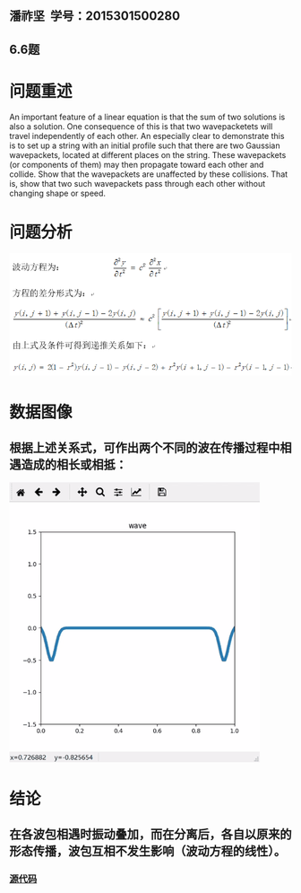 ## 潘祚坚  学号：2015301500280
## 6.6题
# 问题重述
An important feature of a linear equation is that the sum of two solutions is also a solution. One consequence of this is that two wavepacketets will travel independently of each other. An especially clear to demonstrate this is to set up a string with an initial profile such that there are two Gaussian wavepackets, located at different places on the string. These wavepackets (or components of them) may then propagate toward each other and collide. Show that the wavepackets are unaffected by these collisions. That is, show that two such wavepackets pass through each other without changing shape or speed.
# 问题分析
![picture1](https://github.com/paaaaaan/Computational_physics_2015301500280/blob/12.0/analysis.png)
# 数据图像

## 根据上述关系式，可作出两个不同的波在传播过程中相遇造成的相长或相抵：

![picture2](https://github.com/paaaaaan/Computational_physics_2015301500280/blob/12.0/1.gif)

# 结论

## 在各波包相遇时振动叠加，而在分离后，各自以原来的形态传播，波包互相不发生影响（波动方程的线性）。

### [**源代码**](https://github.com/paaaaaan/Computational_physics_2015301500280/blob/12.0/code)
